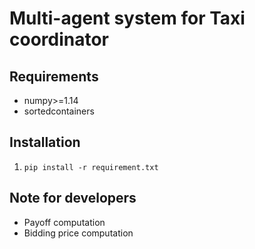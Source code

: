 Multi-agent system for Taxi coordinator
=

Requirements
--
- numpy>=1.14
- sortedcontainers

Installation
--
1. ```pip install -r requirement.txt```

Note for developers
--
- Payoff computation
- Bidding price computation

